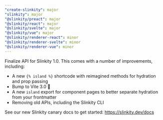 ```yaml
---
"create-slinkity": major
"slinkity": major
"@slinkity/preact": major
"@slinkity/react": major
"@slinkity/svelte": major
"@slinkity/vue": major
"@slinkity/renderer-react": minor
"@slinkity/renderer-svelte": minor
"@slinkity/renderer-vue": minor
---
```


Finalize API for Slinkity 1.0. This comes with a number of improvements, including:

- A new `{% island %}` shortcode with reimagined methods for hydration and prop passing
- Bump to Vite 3.0 🚀
- A new `island` export for component pages to better separate hydration from your frontmatter
- Removing old APIs, including the Slinkity CLI

See our new Slinkity canary docs to get started: https://slinkity.dev/docs